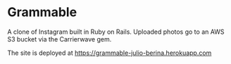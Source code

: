 # Grammable

A clone of Instagram built in Ruby on Rails. Uploaded photos go to an AWS S3 bucket via the Carrierwave gem.  

The site is deployed at https://grammable-julio-berina.herokuapp.com
